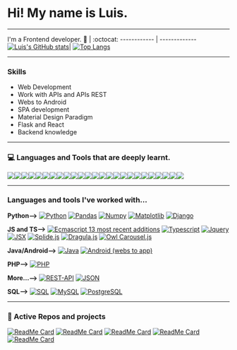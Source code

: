 # Hi! My name is Luis.

----

I'm a Frontend developer.
 🙋 | :octocat:
------------ | -------------
[![Luis's GitHub stats](https://github-readme-stats.vercel.app/api?username=LuisEnriqueChavarriaVazquez&show_icons=true&theme=tokyonight)](https://github.com/LuisEnriqueChavarriaVazquez/github-readme-stats)| [![Top Langs](https://github-readme-stats.vercel.app/api/top-langs/?username=LuisEnriqueChavarriaVazquez&langs_count=15&layout=compact&theme=tokyonight)](https://github.com/LuisEnriqueChavarriaVazquez/github-readme-stats)

----

### Skills

- Web Development
- Work with APIs and APIs REST
- Webs to Android
- SPA development
- Material Design Paradigm
- Flask and React
- Backend knowledge

----

### 💻 Languages and Tools that are deeply learnt.

<img src="https://img.shields.io/badge/-HTML5-E34F26?style=flat&logo=html5&logoColor=white"><img src = "https://img.shields.io/badge/-CSS3-1572B6?style=flat&logo=css3&logoColor=white"><img src="https://img.shields.io/badge/-JavaScript-eed718?style=flat&logo=javascript&logoColor=black"><img src="https://img.shields.io/badge/-Python-black?style=flat&logo=python&link=link"><img src="https://img.shields.io/badge/-Typescript-0091ea?style=flat&logo=typescript&logoColor=white"><img src="https://img.shields.io/badge/-PHP-purple?style=flat&logo=php"><img src="https://img.shields.io/badge/-Sass-EE6E73?style=flat&logo=sass&logoColor=white"><img src="https://img.shields.io/badge/-Bootstrap-563D7C?style=flat&logo=bootstrap&logoColor=white"><img src="https://img.shields.io/badge/-Material Design-EE6E73?style=flat&logo=materialdesign&logoColor=white"><img src="https://img.shields.io/badge/-React-000000?style=flat&logo=react&logoColor=00c8ff"><img src="https://img.shields.io/badge/-Flask-FFFFFF?style=flat&logo=flask&logoColor=000"><img src="https://img.shields.io/badge/-Node.js-3C873A?style=flat&logo=Node.js&logoColor=white"><img src="http://img.shields.io/badge/-Git-F1502F?style=flat&logo=git&logoColor=FFFFFF"><img src="http://img.shields.io/badge/-Github-000000?style=flat&logo=github&logoColor=FFFFFF"><img src="http://img.shields.io/badge/-VS%20Code-007ACC?style=flat&logo=visual%20studio%20code&logoColor=white"><img src="http://img.shields.io/badge/-Heroku-430098?style=flat&logo=heroku&logoColor=white"><img src="https://img.shields.io/badge/-Pandas-150458?style=flat&logo=Pandas"><img src="https://img.shields.io/badge/-Numpy-lightgray?style=flat&logo=Numpy&logoColor=white"><img src="https://img.shields.io/badge/-Matplotlib-black?style=flat&logo=Matplotlib&logoColor=white"><img src="https://img.shields.io/badge/-Django-green?style=flat&logo=django"><img src="https://img.shields.io/badge/REST-API-lightblue?style=flat&logo=rest-api"><img src="https://img.shields.io/badge/-JSON-lightgray?style=flat&logo=json"><img src="https://img.shields.io/badge/-SQL-orange?style=flat&logo=sql"><img src="https://img.shields.io/badge/-MySQL-black?style=flat&logo=mysql"><img src="https://img.shields.io/badge/-PostgreSQL-blue?style=flat&logo=postgresql">

----

### Languages and tools I've worked with...

  **Python-->**
  [![Python](https://img.shields.io/badge/-Python-black?style=flat&logo=python&link=link)](link)
  [![Pandas](https://img.shields.io/badge/-Pandas-150458?style=flat&logo=Pandas&link=link)](link)
  [![Numpy](https://img.shields.io/badge/-Numpy-lightgray?style=flat&logo=Numpy&logoColor=white&link=link)](link)
  [![Matplotlib](https://img.shields.io/badge/-Matplotlib-black?style=flat&logo=Matplotlib&logoColor=white&link=link)](link)
  [![Django](https://img.shields.io/badge/-Django-green?style=flat&logo=django&link=link)](link)
  
  **JS and TS-->**
  [![Ecmascript 13 most recent additions](https://img.shields.io/badge/-Python-black?style=flat&logo=python&link=link)](link)
  [![Typescript](https://img.shields.io/badge/-Pandas-150458?style=flat&logo=Pandas&link=link)](link)
  [![Jquery](https://img.shields.io/badge/-Numpy-lightgray?style=flat&logo=Numpy&logoColor=white&link=link)](link)
  [![JSX](https://img.shields.io/badge/-Matplotlib-black?style=flat&logo=Matplotlib&logoColor=white&link=link)](link)
  [![Splide.js](https://img.shields.io/badge/-Splide-red?style=flat&link=link)](link)
  [![Dragula.js](https://img.shields.io/badge/-Dragula-red?style=flat&link=link)](link)
  [![Owl Carousel.js](https://img.shields.io/badge/-OwlCarousel-red?style=flat&link=link)](link)

  **Java/Android-->**
  [![Java](https://img.shields.io/badge/Java-orange?style=flat&logo=java&logoColor=white&link=link)](link)
  [![Android (webs to app)](https://img.shields.io/badge/-Android-green?style=flat&logo=android&link=link)](link)

  **PHP-->**
  [![PHP](https://img.shields.io/badge/-PHP-purple?style=flat&logo=php&link=link)](link)

  **More...-->**
  [![REST-API](https://img.shields.io/badge/REST-API-lightblue?style=flat&logo=rest-api&link=link)](link)
  [![JSON](https://img.shields.io/badge/-JSON-lightgray?style=flat&logo=json&link=link)](link)

  **SQL-->**
  [![SQL](https://img.shields.io/badge/-SQL-orange?style=flat&logo=sql&link=https://github.com/Quananhle)]([https://github.com/Quananhle](https://github.com/LuisEnriqueChavarriaVazquez))
  [![MySQL](https://img.shields.io/badge/-MySQL-lightgray?style=flat&logo=mysql&link=https://github.com/Quananhle)]([https://github.com/Quananhle](https://github.com/LuisEnriqueChavarriaVazquez))
  [![PostgreSQL](https://img.shields.io/badge/-PostgreSQL-blue?style=flat&logo=postgresql&link=https://github.com/Quananhle)]([https://github.com/Quananhle](https://github.com/LuisEnriqueChavarriaVazquez))

---
### 👀 Active Repos and projects
[![ReadMe Card](https://github-readme-stats.vercel.app/api/pin/?username=LuisEnriqueChavarriaVazquez&repo=JCP_helper&theme=radical "JCP_helper")]([https://github.com/LuisEnriqueChavarriaVazquez/JCP_helper](https://github.com/LuisEnriqueChavarriaVazquez/JCP_helper))
[![ReadMe Card](https://github-readme-stats.vercel.app/api/pin/?username=LuisEnriqueChavarriaVazquez&repo=Quickar&theme=radical "Quickar")]([https://github.com/LuisEnriqueChavarriaVazquez/Quickar](https://github.com/LuisEnriqueChavarriaVazquez/Quickar))
[![ReadMe Card](https://github-readme-stats.vercel.app/api/pin/?username=LuisEnriqueChavarriaVazquez&repo=CurVity&theme=radical "CurVity")]([https://github.com/LuisEnriqueChavarriaVazquez/CurVity](https://github.com/LuisEnriqueChavarriaVazquez/CurVity))
[![ReadMe Card](https://github-readme-stats.vercel.app/api/pin/?username=LuisEnriqueChavarriaVazquez&repo=ClawGrab&theme=radical "ClawGrab")]([https://github.com/LuisEnriqueChavarriaVazquez/ClawGrab](https://github.com/LuisEnriqueChavarriaVazquez/ClawGrab))
[![ReadMe Card](https://github-readme-stats.vercel.app/api/pin/?username=LuisEnriqueChavarriaVazquez&repo=Regalius&theme=radical "Regalius")]([https://github.com/LuisEnriqueChavarriaVazquez/Regalius](https://github.com/LuisEnriqueChavarriaVazquez/Regalius))

